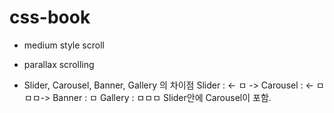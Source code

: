 # css-book
- medium style scroll
- parallax scrolling

- Slider, Carousel, Banner, Gallery 의 차이점
Slider : <- ㅁ ->
Carousel : <- ㅁㅁㅁ->
Banner : ㅁ
Gallery : ㅁㅁㅁ
Slider안에 Carousel이 포함.
